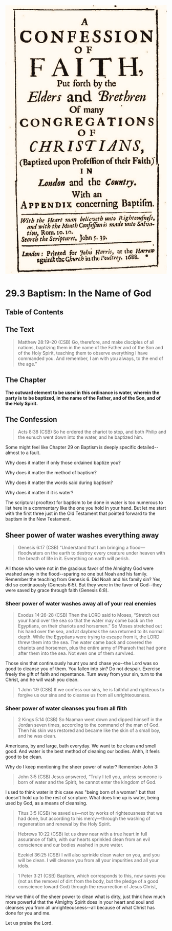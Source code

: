 <img class="intro-right" src="art-1689.png">

# 29.3 Baptism: In the Name of God

## Table of Contents

<!-- toc -->

## The Text

>Matthew 28:19–20 (CSB) Go, therefore, and make disciples of all nations, baptizing them in the name of the Father and of the Son and of the Holy Spirit, teaching them to observe everything I have commanded you. And remember, I am with you always, to the end of the age.”

## The Chapter

**The outward element to be used in this ordinance is water, wherein the party is to be baptized, in the name of the Father, and of the Son, and of the Holy Spirit.**

## The Confession

>Acts 8:38 (CSB) So he ordered the chariot to stop, and both Philip and the eunuch went down into the water, and he baptized him.

Some might feel like Chapter 29 on Baptism is deeply specific detailed--almost to a fault.

Why does it matter if only those ordained baptize you?

Why does it matter the method of baptism?

Why does it matter the words said during baptism?

Why does it matter if it is water?

The scriptural prooftext for baptism to be done in water is too numerous to list here in a commentary like the one you hold in your hand. But let me start with the first three just in the Old Testament that pointed forward to the baptism in the New Testament.

## Sheer power of water washes everything away

>Genesis 6:17 (CSB) “Understand that I am bringing a flood—floodwaters on the earth to destroy every creature under heaven with the breath of life in it. Everything on earth will perish.

All those who were not in the gracious favor of the Almighty God were washed away in the flood--sparing no one but Noah and his family. Remember the teaching from Genesis 6. Did Noah and his family sin? Yes, did so continuously (Genesis 6:5). But they were in the favor of God--they were saved by grace through faith (Genesis 6:8).

### Sheer power of water washes away all of your real enemies

>Exodus 14:26-28 (CSB) Then the LORD said to Moses, “Stretch out your hand over the sea so that the water may come back on the Egyptians, on their chariots and horsemen.” So Moses stretched out his hand over the sea, and at daybreak the sea returned to its normal depth. While the Egyptians were trying to escape from it, the LORD threw them into the sea. The water came back and covered the chariots and horsemen, plus the entire army of Pharaoh that had gone after them into the sea. Not even one of them survived.

Those sins that continuously haunt you and chase you--the Lord was so good to cleanse you of them. You fallen into sin? Do not despair. Exercise freely the gift of faith and repentance. Turn away from your sin, turn to the Christ, and he will wash you clean.

>1 John 1:9 (CSB) If we confess our sins, he is faithful and righteous to forgive us our sins and to cleanse us from all unrighteousness.

### Sheer power of water cleanses you from all filth

>2 Kings 5:14 (CSB) So Naaman went down and dipped himself in the Jordan seven times, according to the command of the man of God. Then his skin was restored and became like the skin of a small boy, and he was clean.

Americans, by and large, bath everyday. We want to be clean and smell good. And water is the best method of cleaning our bodies. Ahhh, it feels good to be clean.

Why do I keep mentioning the sheer power of water? Remember John 3:

>John 3:5 (CSB) Jesus answered, “Truly I tell you, unless someone is born of water and the Spirit, he cannot enter the kingdom of God.

I used to think water in this case was "being born of a woman" but that doesn't hold up to the rest of scripture. What does line up is water, being used by God, as a means of cleansing.

>Titus 3:5 (CSB) he saved us—not by works of righteousness that we had done, but according to his mercy—through the washing of regeneration and renewal by the Holy Spirit.

>Hebrews 10:22 (CSB) let us draw near with a true heart in full assurance of faith, with our hearts sprinkled clean from an evil conscience and our bodies washed in pure water.

>Ezekiel 36:25 (CSB) I will also sprinkle clean water on you, and you will be clean. I will cleanse you from all your impurities and all your idols.

>1 Peter 3:21 (CSB) Baptism, which corresponds to this, now saves you (not as the removal of dirt from the body, but the pledge of a good conscience toward God) through the resurrection of Jesus Christ,

How we think of the sheer power to clean what is dirty, just think how much more powerful that the Almighty Spirit does in your heart and soul and cleanses you from all unrighteousness--all because of what Christ has done for you and me.

Let us praise the Lord.
